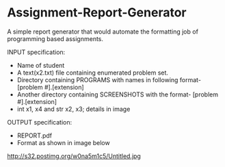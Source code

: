 # Assignment-Report-Generator
A simple report generator that would automate the formatting job of programming based assignments.

INPUT specification:
  * Name of student
  * A text(x2.txt) file containing enumerated problem set.
  * Directory containing PROGRAMS with names in following format- [problem #].[extension]
  * Another directory containing SCREENSHOTS with the format-     [problem #].[extension]
  * int x1, x4 and str x2, x3; details in image

OUTPUT specification:  
  * REPORT.pdf
  * Format as shown in image below

http://s32.postimg.org/w0na5m1c5/Untitled.jpg


  
  
